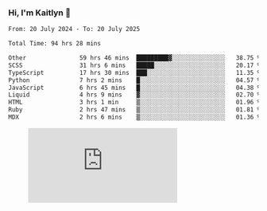 ### Hi, I'm Kaitlyn 👋
<!--START_SECTION:waka-->

```txt
From: 20 July 2024 - To: 20 July 2025

Total Time: 94 hrs 28 mins

Other               59 hrs 46 mins  █████████▓░░░░░░░░░░░░░░░   38.75 %
SCSS                31 hrs 6 mins   █████░░░░░░░░░░░░░░░░░░░░   20.17 %
TypeScript          17 hrs 30 mins  ███░░░░░░░░░░░░░░░░░░░░░░   11.35 %
Python              7 hrs 2 mins    █░░░░░░░░░░░░░░░░░░░░░░░░   04.57 %
JavaScript          6 hrs 45 mins   █░░░░░░░░░░░░░░░░░░░░░░░░   04.38 %
Liquid              4 hrs 9 mins    ▓░░░░░░░░░░░░░░░░░░░░░░░░   02.70 %
HTML                3 hrs 1 min     ▒░░░░░░░░░░░░░░░░░░░░░░░░   01.96 %
Ruby                2 hrs 47 mins   ▒░░░░░░░░░░░░░░░░░░░░░░░░   01.81 %
MDX                 2 hrs 6 mins    ▒░░░░░░░░░░░░░░░░░░░░░░░░   01.36 %
```

<!--END_SECTION:waka-->

<figure><embed src="https://wakatime.com/share/@018d58bc-3d22-46c9-b2d7-4ed36fb8172d/243b5d9b-77cd-4133-89ff-dcc8f225fa18.svg"></embed></figure>
